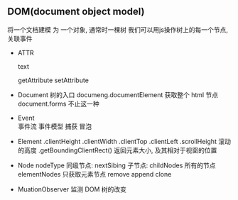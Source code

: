 ## DOM(document object model)
将一个文档建模 为 一个对象, 通常时一棵树
我们可以用js操作树上的每一个节点, 关联事件

- ATTR
  <p style="" class=""> text </p>
  getAttribute
  setAttribute

- Document
  树的入口
  documeng.documentElement 获取整个 html 节点
  document.forms 不止这一种

- Event  
  事件流
  事件模型
  捕获 冒泡

- Element
  .clientHeight
  .clientWidth
  .clientTop
  .clientLeft
  .scrollHeight  滚动的高度
  .getBoundingClientRect() 返回元素大小, 及其相对于视窗的位置

- Node
  nodeType
  同级节点: 
    nextSibing
  子节点:
    childNodes 所有的节点
    elementNodes  只获取元素节点
  remove
  append
  clone

- MuationObserver
监测 DOM 树的改变